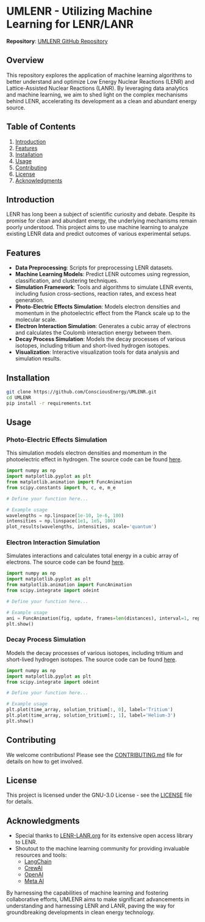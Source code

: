 # UMLENR - Utilizing Machine Learning for LENR/LANR

**Repository**: [UMLENR GitHub Repository](https://github.com/ConsciousEnergy/UMLENR)

## Overview

This repository explores the application of machine learning algorithms to better understand and optimize Low Energy Nuclear Reactions (LENR) and Lattice-Assisted Nuclear Reactions (LANR). By leveraging data analytics and machine learning, we aim to shed light on the complex mechanisms behind LENR, accelerating its development as a clean and abundant energy source.

## Table of Contents
1. [Introduction](#introduction)
2. [Features](#features)
3. [Installation](#installation)
4. [Usage](#usage)
5. [Contributing](#contributing)
6. [License](#license)
7. [Acknowledgments](#acknowledgments)

## Introduction

LENR has long been a subject of scientific curiosity and debate. Despite its promise for clean and abundant energy, the underlying mechanisms remain poorly understood. This project aims to use machine learning to analyze existing LENR data and predict outcomes of various experimental setups.

## Features

- **Data Preprocessing**: Scripts for preprocessing LENR datasets.
- **Machine Learning Models**: Predict LENR outcomes using regression, classification, and clustering techniques.
- **Simulation Framework**: Tools and algorithms to simulate LENR events, including fusion cross-sections, reaction rates, and excess heat generation.
- **Photo-Electric Effects Simulation**: Models electron densities and momentum in the photoelectric effect from the Planck scale up to the molecular scale.
- **Electron Interaction Simulation**: Generates a cubic array of electrons and calculates the Coulomb interaction energy between them.
- **Decay Process Simulation**: Models the decay processes of various isotopes, including tritium and short-lived hydrogen isotopes.
- **Visualization**: Interactive visualization tools for data analysis and simulation results.

## Installation

```bash
git clone https://github.com/ConsciousEnergy/UMLENR.git
cd UMLENR
pip install -r requirements.txt
```

## Usage

### Photo-Electric Effects Simulation
This simulation models electron densities and momentum in the photoelectric effect in hydrogen. The source code can be found [here](https://github.com/ConsciousEnergy/UMLENR/blob/main/Py%20Sims/photoelectric_simulation.py).

```python
import numpy as np
import matplotlib.pyplot as plt
from matplotlib.animation import FuncAnimation
from scipy.constants import h, c, e, m_e

# Define your function here...

# Example usage
wavelengths = np.linspace(1e-10, 1e-6, 100)
intensities = np.linspace(1e1, 1e5, 100)
plot_results(wavelengths, intensities, scale='quantum')
```

### Electron Interaction Simulation
Simulates interactions and calculates total energy in a cubic array of electrons. The source code can be found [here](https://github.com/ConsciousEnergy/UMLENR/blob/main/Py%20Sims/electron_interaction_simulation.py).

```python
import numpy as np
import matplotlib.pyplot as plt
from matplotlib.animation import FuncAnimation
from scipy.integrate import odeint

# Define your function here...

# Example usage
ani = FuncAnimation(fig, update, frames=len(distances), interval=1, repeat=False)
plt.show()
```

### Decay Process Simulation
Models the decay processes of various isotopes, including tritium and short-lived hydrogen isotopes. The source code can be found [here](https://github.com/ConsciousEnergy/UMLENR/blob/main/Py%20Sims/decay_process_simulation.py).

```python
import numpy as np
import matplotlib.pyplot as plt
from scipy.integrate import odeint

# Define your function here...

# Example usage
plt.plot(time_array, solution_tritium[:, 0], label='Tritium')
plt.plot(time_array, solution_tritium[:, 1], label='Helium-3')
plt.show()
```

## Contributing

We welcome contributions! Please see the [CONTRIBUTING.md](https://github.com/ConsciousEnergy/UMLENR/blob/main/CONTRIBUTING.md) file for details on how to get involved.

## License

This project is licensed under the GNU-3.0 License - see the [LICENSE](https://github.com/ConsciousEnergy/UMLENR/blob/main/LICENSE) file for details.

## Acknowledgments

- Special thanks to [LENR-LANR.org](http://lenr-canr.org/) for its extensive open access library to LENR.
- Shoutout to the machine learning community for providing invaluable resources and tools:
  - [LangChain](https://www.langchain.com/)
  - [CrewAI](https://www.crewai.com/)
  - [OpenAI](https://www.openai.com/)
  - [Meta AI](https://ai.facebook.com/)

By harnessing the capabilities of machine learning and fostering collaborative efforts, UMLENR aims to make significant advancements in understanding and harnessing LENR and LANR, paving the way for groundbreaking developments in clean energy technology.
